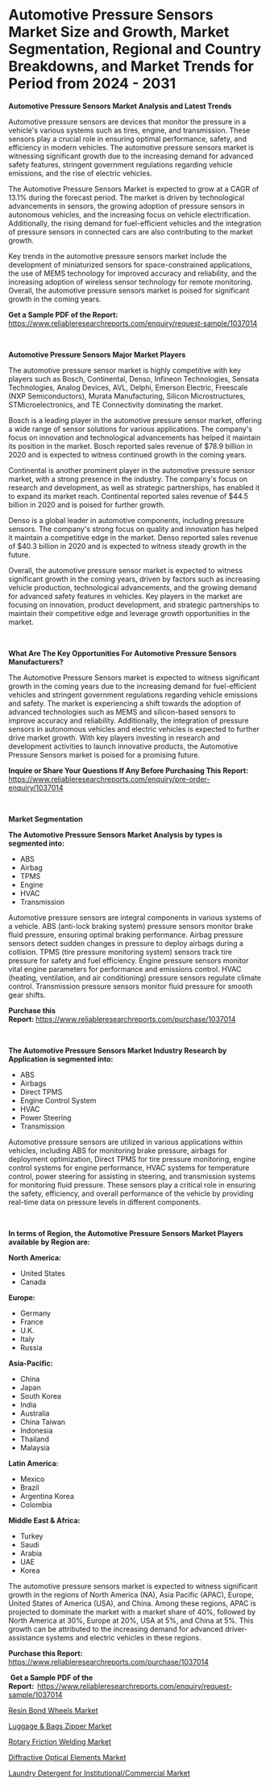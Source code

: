 <p><h1>Automotive Pressure Sensors Market Size and Growth, Market Segmentation, Regional and Country Breakdowns, and Market Trends for Period from 2024 -  2031</h1></p><p><strong>Automotive Pressure Sensors Market Analysis and Latest Trends</strong></p>
<p><p>Automotive pressure sensors are devices that monitor the pressure in a vehicle's various systems such as tires, engine, and transmission. These sensors play a crucial role in ensuring optimal performance, safety, and efficiency in modern vehicles. The automotive pressure sensors market is witnessing significant growth due to the increasing demand for advanced safety features, stringent government regulations regarding vehicle emissions, and the rise of electric vehicles.</p><p>The Automotive Pressure Sensors Market is expected to grow at a CAGR of 13.1% during the forecast period. The market is driven by technological advancements in sensors, the growing adoption of pressure sensors in autonomous vehicles, and the increasing focus on vehicle electrification. Additionally, the rising demand for fuel-efficient vehicles and the integration of pressure sensors in connected cars are also contributing to the market growth.</p><p>Key trends in the automotive pressure sensors market include the development of miniaturized sensors for space-constrained applications, the use of MEMS technology for improved accuracy and reliability, and the increasing adoption of wireless sensor technology for remote monitoring. Overall, the automotive pressure sensors market is poised for significant growth in the coming years.</p></p>
<p><strong>Get a Sample PDF of the Report:&nbsp;</strong> <a href="https://www.reliableresearchreports.com/enquiry/request-sample/1037014">https://www.reliableresearchreports.com/enquiry/request-sample/1037014</a></p>
<p>&nbsp;</p>
<p><strong>Automotive Pressure Sensors Major Market Players</strong></p>
<p><p>The automotive pressure sensor market is highly competitive with key players such as Bosch, Continental, Denso, Infineon Technologies, Sensata Technologies, Analog Devices, AVL, Delphi, Emerson Electric, Freescale (NXP Semiconductors), Murata Manufacturing, Silicon Microstructures, STMicroelectronics, and TE Connectivity dominating the market.</p><p>Bosch is a leading player in the automotive pressure sensor market, offering a wide range of sensor solutions for various applications. The company's focus on innovation and technological advancements has helped it maintain its position in the market. Bosch reported sales revenue of $78.9 billion in 2020 and is expected to witness continued growth in the coming years.</p><p>Continental is another prominent player in the automotive pressure sensor market, with a strong presence in the industry. The company's focus on research and development, as well as strategic partnerships, has enabled it to expand its market reach. Continental reported sales revenue of $44.5 billion in 2020 and is poised for further growth.</p><p>Denso is a global leader in automotive components, including pressure sensors. The company's strong focus on quality and innovation has helped it maintain a competitive edge in the market. Denso reported sales revenue of $40.3 billion in 2020 and is expected to witness steady growth in the future.</p><p>Overall, the automotive pressure sensor market is expected to witness significant growth in the coming years, driven by factors such as increasing vehicle production, technological advancements, and the growing demand for advanced safety features in vehicles. Key players in the market are focusing on innovation, product development, and strategic partnerships to maintain their competitive edge and leverage growth opportunities in the market.</p></p>
<p>&nbsp;</p>
<p><strong>What Are The Key Opportunities For Automotive Pressure Sensors Manufacturers?</strong></p>
<p><p>The Automotive Pressure Sensors market is expected to witness significant growth in the coming years due to the increasing demand for fuel-efficient vehicles and stringent government regulations regarding vehicle emissions and safety. The market is experiencing a shift towards the adoption of advanced technologies such as MEMS and silicon-based sensors to improve accuracy and reliability. Additionally, the integration of pressure sensors in autonomous vehicles and electric vehicles is expected to further drive market growth. With key players investing in research and development activities to launch innovative products, the Automotive Pressure Sensors market is poised for a promising future.</p></p>
<p><strong>Inquire or Share Your Questions If Any Before Purchasing This Report:</strong> <a href="https://www.reliableresearchreports.com/enquiry/pre-order-enquiry/1037014">https://www.reliableresearchreports.com/enquiry/pre-order-enquiry/1037014</a></p>
<p>&nbsp;</p>
<p><strong>Market Segmentation</strong></p>
<p><strong>The Automotive Pressure Sensors Market Analysis by types is segmented into:</strong></p>
<p><ul><li>ABS</li><li>Airbag</li><li>TPMS</li><li>Engine</li><li>HVAC</li><li>Transmission</li></ul></p>
<p><p>Automotive pressure sensors are integral components in various systems of a vehicle. ABS (anti-lock braking system) pressure sensors monitor brake fluid pressure, ensuring optimal braking performance. Airbag pressure sensors detect sudden changes in pressure to deploy airbags during a collision. TPMS (tire pressure monitoring system) sensors track tire pressure for safety and fuel efficiency. Engine pressure sensors monitor vital engine parameters for performance and emissions control. HVAC (heating, ventilation, and air conditioning) pressure sensors regulate climate control. Transmission pressure sensors monitor fluid pressure for smooth gear shifts.</p></p>
<p><strong>Purchase this Report:&nbsp;</strong><a href="https://www.reliableresearchreports.com/purchase/1037014">https://www.reliableresearchreports.com/purchase/1037014</a></p>
<p>&nbsp;</p>
<p><strong>The Automotive Pressure Sensors Market Industry Research by Application is segmented into:</strong></p>
<p><ul><li>ABS</li><li>Airbags</li><li>Direct TPMS</li><li>Engine Control System</li><li>HVAC</li><li>Power Steering</li><li>Transmission</li></ul></p>
<p><p>Automotive pressure sensors are utilized in various applications within vehicles, including ABS for monitoring brake pressure, airbags for deployment optimization, Direct TPMS for tire pressure monitoring, engine control systems for engine performance, HVAC systems for temperature control, power steering for assisting in steering, and transmission systems for monitoring fluid pressure. These sensors play a critical role in ensuring the safety, efficiency, and overall performance of the vehicle by providing real-time data on pressure levels in different components.</p></p>
<p>&nbsp;</p>
<p><strong>In terms of Region, the Automotive Pressure Sensors Market Players available by Region are:</strong></p>
<p>
    <p> <strong> North America: </strong>
        <ul>
            <li>United States</li>
            <li>Canada</li>
        </ul>
        </p> 
    <p> <strong> Europe: </strong>
        <ul>
            <li>Germany</li>
            <li>France</li>
            <li>U.K.</li>
            <li>Italy</li>
            <li>Russia</li>
        </ul>
        </p> 
    <p> <strong> Asia-Pacific: </strong>
        <ul>
            <li>China</li>
            <li>Japan</li>
            <li>South Korea</li>
            <li>India</li>
            <li>Australia</li>
            <li>China Taiwan</li>
            <li>Indonesia</li>
            <li>Thailand</li>
            <li>Malaysia</li>
        </ul>
        </p> 
    <p> <strong> Latin America: </strong>
        <ul>
            <li>Mexico</li>
            <li>Brazil</li>
            <li>Argentina Korea</li>
            <li>Colombia</li>
        </ul>
        </p> 
    <p> <strong> Middle East & Africa: </strong>
        <ul>
            <li>Turkey</li>
            <li>Saudi</li>
            <li>Arabia</li>
            <li>UAE</li>
            <li>Korea</li>
        </ul>
    </p>
    </p>
<p><p>The automotive pressure sensors market is expected to witness significant growth in the regions of North America (NA), Asia Pacific (APAC), Europe, United States of America (USA), and China. Among these regions, APAC is projected to dominate the market with a market share of 40%, followed by North America at 30%, Europe at 20%, USA at 5%, and China at 5%. This growth can be attributed to the increasing demand for advanced driver-assistance systems and electric vehicles in these regions.</p></p>
<p><strong>Purchase this Report: </strong><a href="https://www.reliableresearchreports.com/purchase/1037014">https://www.reliableresearchreports.com/purchase/1037014</a></p>
<p>&nbsp;<strong>Get a Sample PDF of the Report:&nbsp;&nbsp;</strong><a href="https://www.reliableresearchreports.com/enquiry/request-sample/1037014">https://www.reliableresearchreports.com/enquiry/request-sample/1037014</a></p>
<p><strong></strong></p>
<p><p><a href="https://medium.com/@shirleysullivan73/resin-bond-wheels-market-comprehensive-assessment-by-type-application-and-geography-9db12aa79a26">Resin Bond Wheels Market</a></p><p><a href="https://github.com/PeterParrish5/Market-Research-Report-List-3/blob/main/luggage-bags-zipper-market.md">Luggage & Bags Zipper Market</a></p><p><a href="https://medium.com/@mildredlawson1937/rotary-friction-welding-nbsp-market-focuses-on-market-share-size-and-projected-forecast-till-2031-d96b6fdbee47">Rotary Friction Welding Market</a></p><p><a href="https://medium.com/@mildredlawson1937/diffractive-optical-elements-market-size-reveals-the-best-marketing-channels-in-global-industry-4053f93a756b">Diffractive Optical Elements Market</a></p><p><a href="https://github.com/Whitneyboyettebo9kiw7yr13/Market-Research-Report-List-1/blob/main/laundry-detergent-for-institutionalcommercial-market.md">Laundry Detergent for Institutional/Commercial Market</a></p></p>